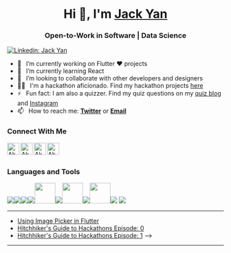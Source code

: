 <h1 align="center"> Hi 👋, I'm <a href="https://www.linkedin.com/in/yan-jack/">Jack Yan</a></h1>
<h3 align="center">Open-to-Work in Software | Data Science </h3>

<!---
[![Youtube](https://img.shields.io/static/v1?label=CoderJedi&message=Subscribe&logo=YouTube&color=FF0000&style=for-the-badge)][youtube]
[![Twitter Follow](https://img.shields.io/twitter/follow/coder_jedi?color=1DA1F2&label=Followers&logo=twitter&style=for-the-badge)][twitter]
[![GitHub followers](https://img.shields.io/github/followers/Akanksha1212?logo=GitHub&style=for-the-badge)][github]
-->
[![Linkedin: Jack Yan](https://img.shields.io/badge/-CONNECT-blue?style=for-the-badge&logo=Linkedin&link=https://www.linkedin.com/in/yan-jack/)][linkedin]


- 🔭 &ensp;I’m currently working on Flutter ❤️ projects
- 🌱 &ensp;I’m currently learning React 
- 👯 &ensp;I’m looking to collaborate with other developers and designers
- 👩‍💻 &ensp;I'm a hackathon aficionado. Find my hackathon projects [here](https://devpost.com/coderjedi) 
- ⚡ &ensp;Fun fact: I am also a quizzer. Find my quiz questions on my [quiz blog](https://curiouscuriequiz.wordpress.com/category/quiz-sets/) and [Instagram](https://www.instagram.com/p/BrVMaJrBOBF/) 
- 📫 &ensp;How to reach me: [**Twitter**][twitter] or [**Email**][email]

### Connect With Me

[<img align="left" alt="Akanksha Singh | Website" width="28px" src="https://www.freepnglogos.com/uploads/logo-website-png/logo-website-website-logo-png-transparent-background-background-15.png" />][website]
[<img align="left" alt="Akanksha Singh | YouTube" width="28px" src="https://upload.wikimedia.org/wikipedia/commons/thumb/0/09/YouTube_full-color_icon_%282017%29.svg/640px-YouTube_full-color_icon_%282017%29.svg.png" />][youtube]
[<img align="left" alt="Akanksha Singh | Twitter" width="28px" src="https://upload.wikimedia.org/wikipedia/commons/thumb/4/4f/Twitter-logo.svg/934px-Twitter-logo.svg.png" />][twitter]
[<img align="left" alt="Akanksha Singh | LinkedIn" width="28px" src="https://cdn-icons-png.flaticon.com/512/174/174857.png" />][linkedin]

<br />
<br />

### Languages and Tools

<img src="https://img.icons8.com/color/48/000000/python.png"/><img src="https://img.icons8.com/fluency/48/000000/jupyter.png"/><img src="https://img.icons8.com/color/48/000000/c-plus-plus-logo.png"/><img src="https://img.icons8.com/color/48/000000/java-coffee-cup-logo--v1.png"/><img src="https://iconape.com/wp-content/png_logo_vector/ocaml-logo-2.png" width=48/><img src="https://img.icons8.com/external-becris-flat-becris/48/000000/external-r-data-science-becris-flat-becris.png"/><img src="https://cdn.icon-icons.com/icons2/2107/PNG/512/file_type_stata_icon_130148.png" width=48/><img src="https://img.icons8.com/color/48/000000/visual-studio-code-2019.png"/><img src="https://upload.wikimedia.org/wikipedia/commons/thumb/9/95/TeXShop_icon.png/600px-TeXShop_icon.png" width=48/><img src="https://img.icons8.com/color/48/000000/html-5.png"/> <img src="https://img.icons8.com/color/48/000000/css3.png"/>

---

<!--
### 📺 &ensp;Latest YouTube Videos

<!-- YOUTUBE:START -->
<!-- - [Hitchhiker's Guide to Hackathons Ep:0](https://youtu.be/0VH4pKGHgc0) -->
- [Using Image Picker in Flutter](https://youtu.be/s0YqbEJcRtE)
- [Hitchhiker's Guide to Hackathons Episode: 0](https://www.youtube.com/watch?v=uqSdMaWvUHo&ab_channel=CoderJedi)
- [Hitchhiker's Guide to Hackathons Episode: 1](https://youtu.be/puykQQLTMWs)
-->

<!-- ➡️ &ensp;[More Videos...](https://www.youtube.com/channel/UCa6cGJzXI_xCUKwM3ZaB4kw/videos) -->
<!-- YOUTUBE:END -->


---
[website]: https://akanksha1212.github.io/
[twitter]: https://twitter.com/intent/follow?original_referer=https%3A%2F%2Fgithub.com%2Fcoder_jedi&screen_name=coder_jedi
[youtube]: https://www.youtube.com/channel/UCa6cGJzXI_xCUKwM3ZaB4kw?sub_confirmation=1
[linkedin]: https://www.linkedin.com/in/yan-jack/
[github]: https://github.com/jackyan540
[instagram]: https://www.instagram.com/akankshasingh1212
[medium]: https://medium.com/@coderjedi
[email]: mailto:jackyan540@gmail.com
